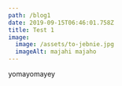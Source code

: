 ```yaml
---
path: /blog1
date: 2019-09-15T06:46:01.758Z
title: Test 1
image:
  image: /assets/to-jebnie.jpg
  imageAlt: majahi majaho
---
```

yomayomayey

